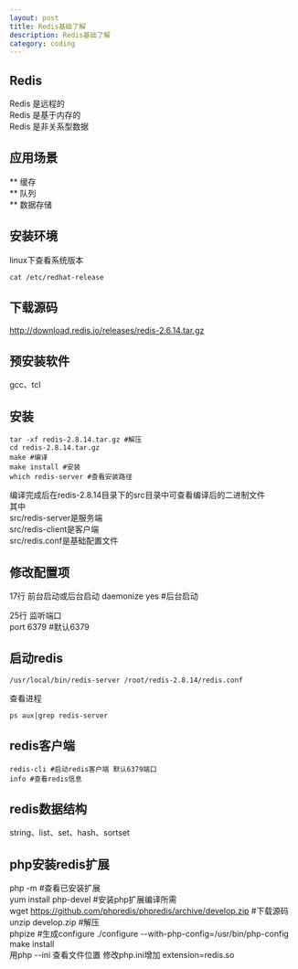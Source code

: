 ```yaml
---
layout: post
title: Redis基础了解
description: Redis基础了解
category: coding
---  
```


## Redis  

Redis 是远程的  
Redis 是基于内存的  
Redis 是非关系型数据  

## 应用场景  

**	缓存  
**  队列  
**  数据存储  

## 安装环境  
linux下查看系统版本  

	cat /etc/redhat-release 

## 下载源码  
http://download.redis.io/releases/redis-2.6.14.tar.gz  

## 预安装软件  
gcc、tcl  

## 安装  

	tar -xf redis-2.8.14.tar.gz #解压  
	cd redis-2.8.14.tar.gz  
	make #编译  
	make install #安装
	which redis-server #查看安装路径

编译完成后在redis-2.8.14目录下的src目录中可查看编译后的二进制文件  
其中  
src/redis-server是服务端  
src/redis-client是客户端  
src/redis.conf是基础配置文件  

## 修改配置项  
17行 前台启动或后台启动
daemonize yes #后台启动

25行 监听端口  
port 6379 #默认6379  

## 启动redis  

	/usr/local/bin/redis-server /root/redis-2.8.14/redis.conf  
查看进程  

	ps aux|grep redis-server

## redis客户端  

	redis-cli #启动redis客户端 默认6379端口  
	info #查看redis信息  

## redis数据结构  
string、list、set、hash、sortset  


## php安装redis扩展  

php -m #查看已安装扩展  
yum install php-devel #安装php扩展编译所需  
wget https://github.com/phpredis/phpredis/archive/develop.zip #下载源码  
unzip develop.zip  #解压  
phpize #生成configure
./configure --with-php-config=/usr/bin/php-config 
make install  
用php --ini 查看文件位置
修改php.ini增加 extension=redis.so
